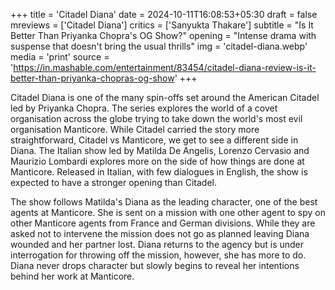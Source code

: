 +++
title = 'Citadel Diana'
date = 2024-10-11T16:08:53+05:30
draft = false
mreviews = ['Citadel Diana']
critics = ['Sanyukta Thakare']
subtitle = "Is It Better Than Priyanka Chopra's OG Show?"
opening = "Intense drama with suspense that doesn't bring the usual thrills"
img = 'citadel-diana.webp'
media = 'print'
source = 'https://in.mashable.com/entertainment/83454/citadel-diana-review-is-it-better-than-priyanka-chopras-og-show'
+++

Citadel Diana is one of the many spin-offs set around the American Citadel led by Priyanka Chopra. The series explores the world of a covet organisation across the globe trying to take down the world's most evil organisation Manticore. While Citadel carried the story more straightforward, Citadel vs Manticore, we get to see a different side in Diana. The Italian show led by Matilda De Angelis, Lorenzo Cervasio and Maurizio Lombardi explores more on the side of how things are done at Manticore. Released in Italian, with few dialogues in English, the show is expected to have a stronger opening than Citadel.

The show follows Matilda's Diana as the leading character, one of the best agents at Manticore. She is sent on a mission with one other agent to spy on other Manticore agents from France and German divisions. While they are asked not to intervene the mission does not go as planned leaving Diana wounded and her partner lost. Diana returns to the agency but is under interrogation for throwing off the mission, however, she has more to do. Diana never drops character but slowly begins to reveal her intentions behind her work at Manticore.

